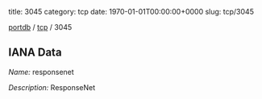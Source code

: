 title: 3045
category: tcp
date: 1970-01-01T00:00:00+0000
slug: tcp/3045

[portdb](/) / [tcp](/category/tcp.html) / 3045


## IANA Data

_Name:_ responsenet

_Description:_ ResponseNet

